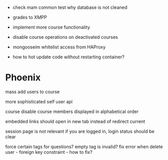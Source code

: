 
- check mam common test why database is not cleaned

- grades to XMPP
- implement more course functionality

- disable course operations on deactivated courses

- mongooseim whitelist access from HAProxy

- how to hot update code without restarting container?


# Phoenix
mass add users to course

more sophisticated self user api

course disable
course members displayed in alphabetical order

embedded links should open in new tab instead of redirect current

session page is not relevant if you are logged in, login status should be clear

force certain tags for questions? empty tag is invalid?
fix error when delete user - foreign key constraint - how to fix?
